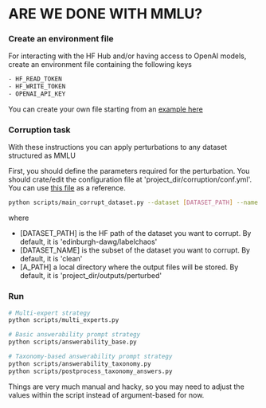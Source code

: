 # ARE WE DONE WITH MMLU?

### Create an environment file
For interacting with the HF Hub and/or having access to OpenAI models, create an environment file containing the following keys
```bash
- HF_READ_TOKEN
- HF_WRITE_TOKEN
- OPENAI_API_KEY
```
You can create your own file starting from an [example here](.env_example)

### Corruption task

With these instructions you can apply perturbations to any dataset structured as MMLU

First, you should define the parameters required for the perturbation.
You should crate/edit the configuration file at 'project_dir/corruption/conf.yml'.
You can use [this file](conf/corruption/conf_example.yml) as a reference.

```bash
python scripts/main_corrupt_dataset.py --dataset [DATASET_PATH] --name [DATASET_NAME] --output_dir [A_PATH]
```

where
- [DATASET_PATH] is the HF path of the dataset you want to corrupt. By default, it is 'edinburgh-dawg/labelchaos'
- [DATASET_NAME] is the subset of the dataset you want to corrupt. By default, it is 'clean'
- [A_PATH] a local directory where the output files will be stored. By default, it is 'project_dir/outputs/perturbed'


### Run

```bash
# Multi-expert strategy
python scripts/multi_experts.py

# Basic answerability prompt strategy
python scripts/answerability_base.py

# Taxonomy-based answerability prompt strategy
python scripts/answerability_taxonomy.py
python scripts/postprocess_taxonomy_answers.py
```

Things are very much manual and hacky, so you may need to adjust the values within the script instead of argument-based for now.
